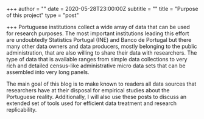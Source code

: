 +++
author = ""
date = 2020-05-28T23:00:00Z
subtitle = ""
title = "Purpose of this project"
type = "post"

+++
Portuguese institutions collect a wide array of data that can be used for research purposes. The most important institutions leading this effort are undoubtedly Statistics Portugal (INE) and Banco de Portugal but there many other data owners and data producers, mostly belonging to the public administration, that are also willing to share their data with researchers. The type of data that is available ranges from simple data collections to very rich and detailed census-like administrative micro data sets that can be assembled into very long panels.

The main goal of this blog is to make known to readers all data sources that researchers have at their disposal for empirical studies about the Portuguese reality. Additionally, I will also use these posts to discuss an extended set of tools used for efficient data treatment and research replicability.